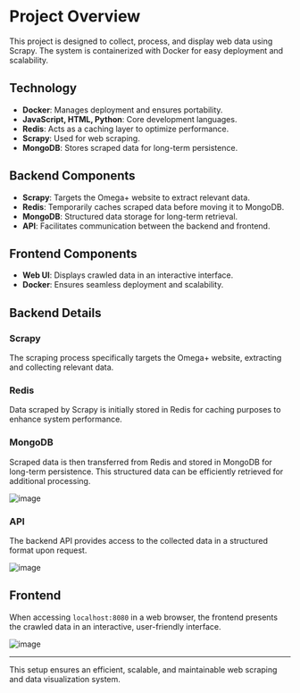 # Project Overview
This project is designed to collect, process, and display web data using Scrapy. The system is containerized with Docker for easy deployment and scalability.

## Technology
- **Docker**: Manages deployment and ensures portability.
- **JavaScript, HTML, Python**: Core development languages.
- **Redis**: Acts as a caching layer to optimize performance.
- **Scrapy**: Used for web scraping.
- **MongoDB**: Stores scraped data for long-term persistence.

## Backend Components
- **Scrapy**: Targets the Omega+ website to extract relevant data.
- **Redis**: Temporarily caches scraped data before moving it to MongoDB.
- **MongoDB**: Structured data storage for long-term retrieval.
- **API**: Facilitates communication between the backend and frontend.

## Frontend Components
- **Web UI**: Displays crawled data in an interactive interface.
- **Docker**: Ensures seamless deployment and scalability.

## Backend Details

### Scrapy
The scraping process specifically targets the Omega+ website, extracting and collecting relevant data.

### Redis
Data scraped by Scrapy is initially stored in Redis for caching purposes to enhance system performance.

### MongoDB
Scraped data is then transferred from Redis and stored in MongoDB for long-term persistence. This structured data can be efficiently retrieved for additional processing.

![image](https://github.com/user-attachments/assets/15cab9bd-8194-48e0-a038-3c12b6b41da9)

### API
The backend API provides access to the collected data in a structured format upon request.

![image](https://github.com/user-attachments/assets/af464551-3016-46db-96e7-9e56c92183aa)

## Frontend
When accessing `localhost:8080` in a web browser, the frontend presents the crawled data in an interactive, user-friendly interface.

![image](https://github.com/user-attachments/assets/f942d6eb-8c41-443a-bce2-0681553460a6)

---

This setup ensures an efficient, scalable, and maintainable web scraping and data visualization system.
